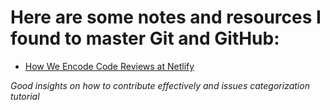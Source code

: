 # Here are some notes and resources I found to master Git and GitHub:

- [How We Encode Code Reviews at Netlify](https://www.netlify.com/blog/2020/03/05/feedback-ladders-how-we-encode-code-reviews-at-netlify/)

_Good insights on how to contribute effectively and issues categorization tutorial_


